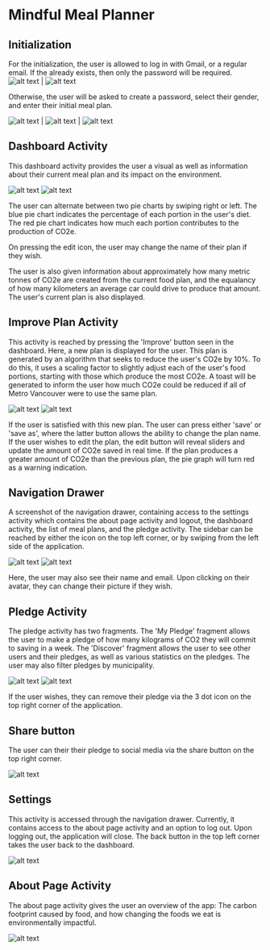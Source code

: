 # Mindful Meal Planner 

## Initialization
For the initialization, the user is allowed to log in with Gmail, or a regular email. If the already exists, then only the password will be required. 
![alt text](ReadmePic/Register.PNG) | ![alt text](ReadmePic/signInExisting.PNG)


Otherwise, the user will be asked to create a password, select their gender, and enter their initial meal plan.


![alt text](ReadmePic/Greetings.PNG) | ![alt text](ReadmePic/selectGender.PNG) | ![alt text](ReadmePic/updateMealPlan.PNG)

## Dashboard Activity
This dashboard activity provides the user a visual as well as information about their current meal plan and its impact on the environment.

![alt text](ReadmePic/dashboardPie1.PNG) ![alt text](ReadmePic/dashboardPie2.PNG)


The user can alternate between two pie charts by swiping right or left. The blue pie chart indicates the percentage of each portion in the user's diet. The red pie chart indicates how much each portion contributes to the production of CO2e.


On pressing the edit icon, the user may change the name of their plan if they wish.





 
The user is also given information about approximately how many metric tonnes of CO2e are created from the current food plan, and the equalancy of how many kilometers an average car could drive to produce that amount.
The user's current plan is also displayed. 

## Improve Plan Activity
This activity is reached by pressing the 'Improve' button seen in the dashboard. Here, a new plan is displayed for the user. This plan is generated by an algorithm that seeks to reduce the user's CO2e by 10%. To do this, it uses a scaling factor to slightly adjust each of the user's food portions, starting with those which produce the most CO2e.
A toast will be generated to inform the user how much CO2e could be reduced if all of Metro Vancouver were to use the same plan.

![alt text](ReadmePic/improveActivity.PNG) ![alt text](ReadmePic/editImprove.PNG)

If the user is satisfied with this new plan. The user can press either 'save' or 'save as', where the latter button allows the ability to change the plan name.
If the user wishes to edit the plan, the edit button will reveal sliders and update the amount of CO2e saved in real time. If the plan produces a greater amount of CO2e than the previous plan, the pie graph will turn red as a warning indication.



## Navigation Drawer
A screenshot of the navigation drawer, containing access to the settings activity which contains the about page activity and logout, the dashboard activity, the list of meal plans, and the pledge activity. The sidebar can be reached by either the icon on the top left corner, or by swiping from the left side of the application.

![alt text](ReadmePic/drawer.PNG) ![alt text](ReadmePic/changeIcon.PNG)

Here, the user may also see their name and email. Upon clicking on their avatar, they can change their picture if they wish.

## Pledge Activity
The pledge activity has two fragments. The 'My Pledge' fragment allows the user to make a pledge of how many kilograms of CO2 they will commit to saving in a week. The 'Discover' fragment allows the user to see other users and their pledges, as well as various statistics on the pledges. The user may also filter pledges by municipality.

![alt text](ReadmePic/myPledge.PNG) ![alt text](ReadmePic/discover.PNG)

If the user wishes, they can remove their pledge via the 3 dot icon on the top right corner of the application.

## Share button
The user can their their pledge to social media via the share button on the top right corner.

![alt text](ReadmePic/share.PNG)


## Settings 
This activity is accessed through the navigation drawer. Currently, it contains access to the about page activity and an option to log out. Upon logging out, the application will close. The back button in the top left corner takes the user back to the dashboard.

![alt text](ReadmePic/settings.PNG)



## About Page Activity
The about page activity gives the user an overview of the app: The carbon footprint caused by food, and how changing the foods we eat is environmentally impactful.


![alt text](ReadmePic/aboutActivity.PNG)


